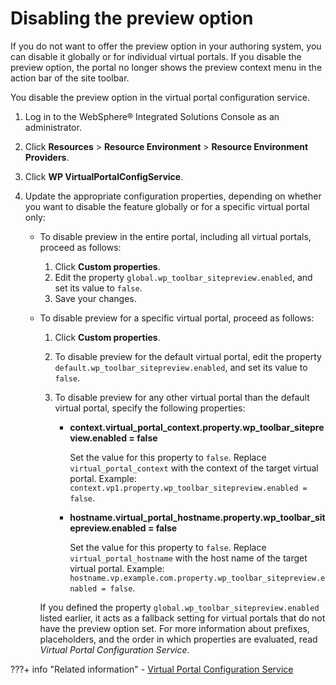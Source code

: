 # Disabling the preview option

If you do not want to offer the preview option in your authoring system, you can disable it globally or for individual virtual portals. If you disable the preview option, the portal no longer shows the preview context menu in the action bar of the site toolbar.

You disable the preview option in the virtual portal configuration service.

1.  Log in to the WebSphere® Integrated Solutions Console as an administrator.

2.  Click **Resources** \> **Resource Environment** \> **Resource Environment Providers**.

3.  Click **WP VirtualPortalConfigService**.

4.  Update the appropriate configuration properties, depending on whether you want to disable the feature globally or for a specific virtual portal only:

    -   To disable preview in the entire portal, including all virtual portals, proceed as follows:
        1.  Click **Custom properties**.
        2.  Edit the property `global.wp_toolbar_sitepreview.enabled`, and set its value to `false`.
        3.  Save your changes.
        
    -   To disable preview for a specific virtual portal, proceed as follows:

        1.  Click **Custom properties**.
        2.  To disable preview for the default virtual portal, edit the property `default.wp_toolbar_sitepreview.enabled`, and set its value to `false`.
        3.  To disable preview for any other virtual portal than the default virtual portal, specify the following properties:

            -   **context.virtual\_portal\_context.property.wp\_toolbar\_sitepreview.enabled = false**

                Set the value for this property to `false`. Replace `virtual_portal_context` with the context of the target virtual portal. Example: `context.vp1.property.wp_toolbar_sitepreview.enabled = false`.

            -   **hostname.virtual\_portal\_hostname.property.wp\_toolbar\_sitepreview.enabled = false**

                Set the value for this property to `false`. Replace `virtual_portal_hostname` with the host name of the target virtual portal. Example: `hostname.vp.example.com.property.wp_toolbar_sitepreview.enabled = false`.

        If you defined the property `global.wp_toolbar_sitepreview.enabled` listed earlier, it acts as a fallback setting for virtual portals that do not have the preview option set. For more information about prefixes, placeholders, and the order in which properties are evaluated, read *Virtual Portal Configuration Service*.



???+ info "Related information"
    - [Virtual Portal Configuration Service](../../../deployment/manage/config_portal_behavior/service_config_properties/portal_svc_cfg/srvcfg_virtual_portal.md)
